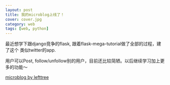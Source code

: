 ```yaml
---
layout: post
title: 我的microblog上线了！
cover: cover.jpg
category: web
tags: [web, python]
---
```


最近想学下跟django竞争的flask, 跟着flask-mega-tutorial做了全部的过程，建了这个
类似twitter的app.

用户可以Post, follow/unfollow别的用户，目前还比较简陋。以后继续学习加上更多的功能～

[microblog by lefttree](http://my-weibo.herokuapp.com/)

